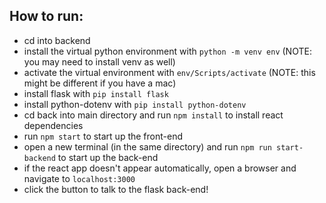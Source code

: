 ## How to run:
- cd into backend
- install the virtual python environment with `python -m venv env` (NOTE: you may need to install venv as well)
- activate the virtual environment with `env/Scripts/activate` (NOTE: this might be different if you have a mac)
- install flask with `pip install flask`
- install python-dotenv with `pip install python-dotenv`
- cd back into main directory and run `npm install` to install react dependencies
- run `npm start` to start up the front-end
- open a new terminal (in the same directory) and run `npm run start-backend` to start up the back-end
- if the react app doesn't appear automatically, open a browser and navigate to `localhost:3000`
- click the button to talk to the flask back-end!
